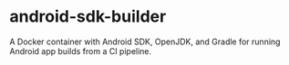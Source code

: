 # android-sdk-builder
A Docker container with Android SDK, OpenJDK, and Gradle for running Android app builds from a CI pipeline.
